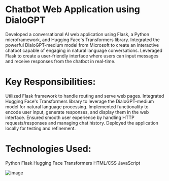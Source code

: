 # Chatbot Web Application using DialoGPT

Developed a conversational AI web application using Flask, a Python microframework, and Hugging Face's Transformers library. Integrated the powerful DialoGPT-medium model from Microsoft to create an interactive chatbot capable of engaging in natural language conversations. Leveraged Flask to create a user-friendly interface where users can input messages and receive responses from the chatbot in real-time.

# Key Responsibilities:

Utilized Flask framework to handle routing and serve web pages.
Integrated Hugging Face's Transformers library to leverage the DialoGPT-medium model for natural language processing.
Implemented functionality to encode user input, generate responses, and display them in the web interface.
Ensured smooth user experience by handling HTTP requests/responses and managing chat history.
Deployed the application locally for testing and refinement.

# Technologies Used:

Python
Flask
Hugging Face Transformers
HTML/CSS
JavaScript

![image](https://github.com/saqlainshabbir/ChatBot-with-Flask-HTML-CSS/assets/154231070/d3cdba80-12df-4d5d-b0c9-00f0d6cb8b43)
